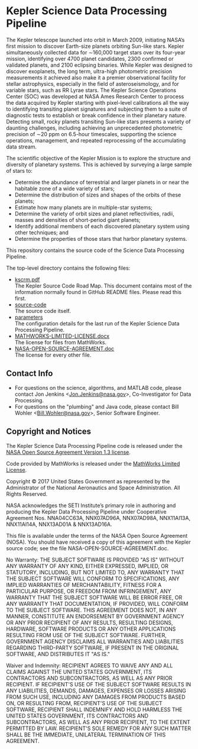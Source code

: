 # Kepler Science Data Processing Pipeline

The Kepler telescope launched into orbit in March 2009, initiating
NASA’s first mission to discover Earth-size planets orbiting Sun-like
stars. Kepler simultaneously collected data for ∼160,000 target stars
over its four-year mission, identifying over 4700 planet candidates,
2300 confirmed or validated planets, and 2100 eclipsing binaries.
While Kepler was designed to discover exoplanets, the long term,
ultra-high photometric precision measurements it achieved also make it
a premier observational facility for stellar astrophysics, especially
in the field of asteroseismology, and for variable stars, such as RR
Lyrae stars. The Kepler Science Operations Center (SOC) was developed
at NASA Ames Research Center to process the data acquired by Kepler
starting with pixel-level calibrations all the way to identifying
transiting planet signatures and subjecting them to a suite of
diagnostic tests to establish or break confidence in their planetary
nature. Detecting small, rocky planets transiting Sun-like stars
presents a variety of daunting challenges, including achieving an
unprecedented photometric precision of ∼20 ppm on 6.5-hour timescales,
supporting the science operations, management, and repeated
reprocessing of the accumulating data stream.

The scientific objective of the Kepler Mission is to explore the
structure and diversity of planetary systems. This is achieved by
surveying a large sample of stars to:

* Determine the abundance of terrestrial and larger planets in or near
the habitable zone of a wide variety of stars;
* Determine the distribution of sizes and shapes of the orbits of these planets;
* Estimate how many planets are in multiple-star systems;
* Determine the variety of orbit sizes and planet reflectivities,
radii, masses and densities of short-period giant planets;
* Identify additional members of each discovered planetary system
  using other techniques; and
* Determine the properties of those stars that harbor planetary systems.

This repository contains the source code of the Science Data
Processing Pipeline.

The top-level directory contains the following files:

* [kscrm.pdf](kscrm.pdf)  
The Kepler Source Code Road Map. This document contains most of the
information normally found in GitHub README files. Please read this
first.
* [source-code](source-code)  
The source code itself.
* [parameters](parameters)  
The configuration details for the last run of the Kepler Science Data
Processing Pipeline.
* [MATHWORKS-LIMITED-LICENSE.docx](MATHWORKS-LIMITED-LICENSE.docx)  
The license for files from MathWorks.
* [NASA-OPEN-SOURCE-AGREEMENT.doc](NASA-OPEN-SOURCE-AGREEMENT.doc)  
The license for every other file.

## Contact Info

* For questions on the science, algorithms, and MATLAB code, please
  contact Jon Jenkins \<<Jon.Jenkins@nasa.gov>\>, Co-Investigator for Data
  Processing.
* For questions on the "plumbing" and Java code, please contact Bill
  Wohler \<<Bill.Wohler@nasa.gov>\>, Senior Software Engineer.

## Copyright and Notices

The Kepler Science Data Processing Pipeline code is released under the
[NASA Open Source Agreement Version 1.3
license](NASA-OPEN-SOURCE-AGREEMENT.doc).

Code provided by MathWorks is released under the [MathWorks Limited
License](MATHWORKS-LIMITED-LICENSE.docx).

Copyright © 2017 United States Government as represented by the
Administrator of the National Aeronautics and Space Administration.
All Rights Reserved.

NASA acknowledges the SETI Institute’s primary role in authoring and
producing the Kepler Data Processing Pipeline under Cooperative
Agreement Nos. NNA04CC63A, NNX07AD96A, NNX07AD98A, NNX11AI13A,
NNX11AI14A, NNX13AD01A & NNX13AD16A.

This file is available under the terms of the NASA Open Source Agreement
(NOSA). You should have received a copy of this agreement with the
Kepler source code; see the file NASA-OPEN-SOURCE-AGREEMENT.doc.

No Warranty: THE SUBJECT SOFTWARE IS PROVIDED "AS IS" WITHOUT ANY
WARRANTY OF ANY KIND, EITHER EXPRESSED, IMPLIED, OR STATUTORY,
INCLUDING, BUT NOT LIMITED TO, ANY WARRANTY THAT THE SUBJECT SOFTWARE
WILL CONFORM TO SPECIFICATIONS, ANY IMPLIED WARRANTIES OF
MERCHANTABILITY, FITNESS FOR A PARTICULAR PURPOSE, OR FREEDOM FROM
INFRINGEMENT, ANY WARRANTY THAT THE SUBJECT SOFTWARE WILL BE ERROR
FREE, OR ANY WARRANTY THAT DOCUMENTATION, IF PROVIDED, WILL CONFORM
TO THE SUBJECT SOFTWARE. THIS AGREEMENT DOES NOT, IN ANY MANNER,
CONSTITUTE AN ENDORSEMENT BY GOVERNMENT AGENCY OR ANY PRIOR RECIPIENT
OF ANY RESULTS, RESULTING DESIGNS, HARDWARE, SOFTWARE PRODUCTS OR ANY
OTHER APPLICATIONS RESULTING FROM USE OF THE SUBJECT SOFTWARE.
FURTHER, GOVERNMENT AGENCY DISCLAIMS ALL WARRANTIES AND LIABILITIES
REGARDING THIRD-PARTY SOFTWARE, IF PRESENT IN THE ORIGINAL SOFTWARE,
AND DISTRIBUTES IT "AS IS."

Waiver and Indemnity: RECIPIENT AGREES TO WAIVE ANY AND ALL CLAIMS
AGAINST THE UNITED STATES GOVERNMENT, ITS CONTRACTORS AND
SUBCONTRACTORS, AS WELL AS ANY PRIOR RECIPIENT. IF RECIPIENT'S USE OF
THE SUBJECT SOFTWARE RESULTS IN ANY LIABILITIES, DEMANDS, DAMAGES,
EXPENSES OR LOSSES ARISING FROM SUCH USE, INCLUDING ANY DAMAGES FROM
PRODUCTS BASED ON, OR RESULTING FROM, RECIPIENT'S USE OF THE SUBJECT
SOFTWARE, RECIPIENT SHALL INDEMNIFY AND HOLD HARMLESS THE UNITED
STATES GOVERNMENT, ITS CONTRACTORS AND SUBCONTRACTORS, AS WELL AS ANY
PRIOR RECIPIENT, TO THE EXTENT PERMITTED BY LAW. RECIPIENT'S SOLE
REMEDY FOR ANY SUCH MATTER SHALL BE THE IMMEDIATE, UNILATERAL
TERMINATION OF THIS AGREEMENT.

